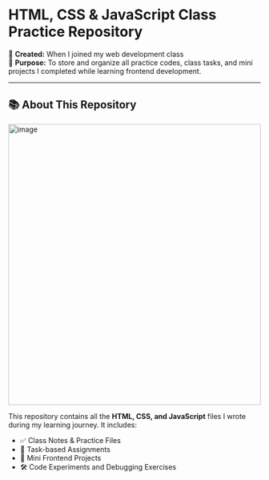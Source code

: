 # HTML, CSS & JavaScript Class Practice Repository

📅 **Created:** When I joined my web development class  
🎯 **Purpose:** To store and organize all practice codes, class tasks, and mini projects I completed while learning frontend development.

---

## 📚 About This Repository
<img width="100%" height="560" alt="image" src="https://github.com/user-attachments/assets/c8d1488c-5d09-465a-ac7b-e173a6cc7b04" />


This repository contains all the **HTML, CSS, and JavaScript** files I wrote during my learning journey. It includes:

- ✅ Class Notes & Practice Files  
- 🧠 Task-based Assignments  
- 🎨 Mini Frontend Projects  
- 🛠️ Code Experiments and Debugging Exercises

